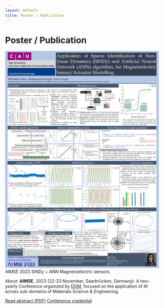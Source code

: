 ```yaml
---
layout: default
title: Poster / Publication
---
```

# Poster / Publication

<div class="poster-hero">
  <img src="/assets/pubs/masters-poster.PNG" alt="AIMSE 2023 poster" />
</div>

<div class="metrics">
  <span class="metric">AIMSE 2023</span>
  <span class="metric alt">SINDy + ANN</span>
  <span class="metric good">Magnetoelectric sensors</span>
</div>

<p class="poster-note"><span class="label">About:</span> <strong>AIMSE</strong>, 2023 (22-23 November, Saarbrücken, Germany): A two-yearly Conference organized by <a href="https://www.dgm.de" target="_blank" rel="noopener">DGM</a>, focused on the application of AI across sub-domains of Materials Science &amp; Engineering.</p>

<div class="doc-actions">
  <a class="btn" href="/assets/pubs/masters-abstract.pdf" target="_blank" rel="noopener">Read abstract (PDF)</a>
  <a class="btn" href="/assets/pubs/aimse-2023-certificate.pdf" target="_blank" rel="noopener">Conference credential</a>
  
</div>
